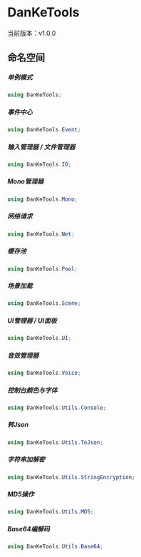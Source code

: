 # DanKeTools

当前版本：v1.0.0

## 命名空间

##### 单例模式

```c#
using DanKeTools;
```

##### 事件中心

```c#
using DanKeTools.Event;
```

##### 输入管理器 / 文件管理器

```c#
using DanKeTools.IO;
```

##### Mono管理器

```c#
using DanKeTools.Mono;
```

##### 网络请求

```c#
using DanKeTools.Net;
```

##### 缓存池

```c#
using DanKeTools.Pool;
```

##### 场景加载

```c#
using DanKeTools.Scene;
```

##### UI管理器 / UI面板

```c#
using DanKeTools.UI;
```

##### 音效管理器

```c#
using DanKeTools.Voice;
```

##### 控制台颜色与字体

```c#
using DanKeTools.Utils.Console;
```

##### 转Json

```c#
using DanKeTools.Utils.ToJson;
```

##### 字符串加解密

```c#
using DanKeTools.Utils.StringEncryption;
```

##### MD5操作

```c#
using DanKeTools.Utils.MD5;
```

##### Base64编解码

```c#
using DanKeTools.Utils.Base64;
```

